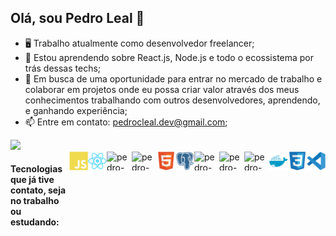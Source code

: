## Olá, sou Pedro Leal 👋

- 🖥️  Trabalho atualmente como desenvolvedor freelancer;
- 🌱 Estou aprendendo sobre React.js, Node.js e todo o ecossistema por trás dessas techs;
- 🚀 Em busca de uma oportunidade para entrar no mercado de trabalho e colaborar em projetos onde eu possa criar valor através dos meus conhecimentos trabalhando com outros desenvolvedores, aprendendo, e ganhando experiência;
- 📫 Entre em contato: pedrocleal.dev@gmail.com;

<div>
    <a href="https://www.linkedin.com/in/pedro-leal-2335a0214/" target="_blank"><img src="https://img.shields.io/badge/-LinkedIn-%230077B5?style=for-the-badge&logo=linkedin&logoColor=white" target="_blank"></a> 
  </div>

<div style="display: flex">
  <h4>Tecnologias que já tive contato, seja no trabalho ou estudando:</h4>
    
  <img align="center" alt="pedro-Js" height="30" width="40" src="https://raw.githubusercontent.com/devicons/devicon/master/icons/javascript/javascript-plain.svg">
  <img align="center" alt="pedro-React" height="30" width="40" src="https://raw.githubusercontent.com/devicons/devicon/master/icons/react/react-original.svg">
  <img align="center" alt="pedro-node" height="30" width="40" src="https://cdn.jsdelivr.net/gh/devicons/devicon/icons/nodejs/nodejs-original.svg">
  
  <img align="center" alt="pedro-Next" height="30" width="40" color="#fff" src="https://cdn.jsdelivr.net/gh/devicons/devicon/icons/nextjs/nextjs-original-wordmark.svg">
  <img align="center" alt="pedro-HTML" height="30" width="40" src="https://raw.githubusercontent.com/devicons/devicon/master/icons/html5/html5-original.svg">
  <img align="center" alt="pedro-HTML" height="30" width="40" src="https://raw.githubusercontent.com/devicons/devicon/master/icons/postgresql/postgresql-plain.svg">  
  <img align="center" alt="pedro-Next" height="30" width="40" color="#fff" src="https://cdn.jsdelivr.net/gh/devicons/devicon/icons/git/git-plain.svg">
  <img align="center" alt="pedro-Next" height="30" width="40" color="#fff" src="https://cdn.jsdelivr.net/gh/devicons/devicon/icons/sass/sass-original.svg">
  <img align="center" alt="pedro-Next" height="30" width="40" color="#fff" src="https://cdn.jsdelivr.net/gh/devicons/devicon/icons/figma/figma-original.svg">
  <img align="center" alt="pedro-HTML" height="30" width="40" src="https://raw.githubusercontent.com/devicons/devicon/master/icons/docker/docker-plain.svg">
  <img align="center" alt="pedro-CSS" height="30" width="40" src="https://raw.githubusercontent.com/devicons/devicon/master/icons/css3/css3-original.svg">
  <img align="center" alt="pedro-CSS" height="30" width="40" src="https://raw.githubusercontent.com/devicons/devicon/master/icons/vscode/vscode-original.svg">
</div>

